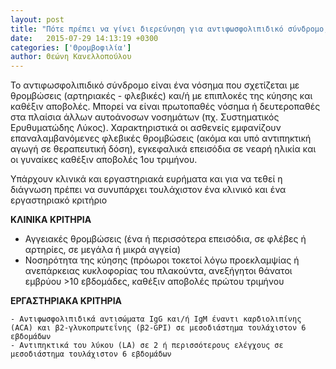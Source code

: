 ```yaml
---
layout: post
title: "Πότε πρέπει να γίνει διερεύνηση για αντιφωσφολιπιδικό σύνδρομο;Ποιες εξετάσεις χρειάζονται;"
date:   2015-07-29 14:13:19 +0300
categories: ['Θρομβοφιλία']
author: Θεώνη Κανελλοπούλου
---
```


Το αντιφωσφολιπιδικό σύνδρομο είναι ένα νόσημα που σχετίζεται με θρομβώσεις (αρτηριακές - φλεβικές) και/ή με επιπλοκές της κύησης και καθέξιν αποβολές. Μπορεί να είναι πρωτοπαθές νόσημα ή δευτεροπαθές στα πλαίσια άλλων αυτοάνοσων νοσημάτων (πχ. Συστηματικός Ερυθυματώδης Λύκος). Χαρακτηριστικά οι ασθενείς εμφανίζουν επαναλαμβανόμενες φλεβικές θρομβώσεις (ακόμα και υπό αντιπηκτική αγωγή σε θεραπευτική δόση), εγκεφαλικά επεισόδια σε νεαρή ηλικία και οι γυναίκες καθέξιν αποβολές 1ου τριμήνου.
<!--break-->

Υπάρχουν κλινικά και εργαστηριακά ευρήματα και για να τεθεί η διάγνωση πρέπει να συνυπάρχει τουλάχιστον ένα κλινικό και ένα εργαστηριακό κριτήριο

**ΚΛΙΝΙΚΑ ΚΡΙΤΗΡΙΑ**

- Αγγειακές θρομβώσεις (ένα ή περισσότερα επεισόδια, σε φλέβες ή αρτηρίες, σε μεγάλα ή μικρά αγγεία)
- Νοσηρότητα της κύησης (πρόωροι τοκετοί λόγω προεκλαμψίας ή ανεπάρκειας κυκλοφορίας του πλακούντα, ανεξήγητοι θάνατοι εμβρύου \>10 εβδομάδες, καθέξιν αποβολές πρώτου τριμήνου

**ΕΡΓΑΣΤΗΡΙΑΚΑ ΚΡΙΤΗΡΙΑ**

    - Αντιφωσφολιπιδικά αντισώματα IgG και/ή IgM έναντι καρδιολιπίνης (ACA) και β2-γλυκοπρωτεΐνης (β2-GPI) σε μεσοδιάστημα τουλάχιστον 6 εβδομάδων
    - Αντιπηκτικά του λύκου (LA) σε 2 ή περισσότερους ελέγχους σε μεσοδιάστημα τουλάχιστον 6 εβδομάδων
